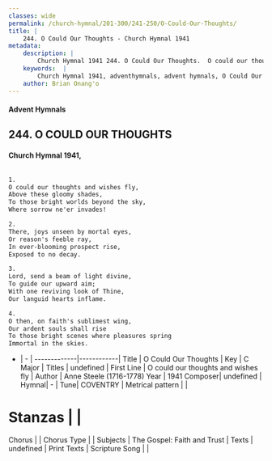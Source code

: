 ```yaml
---
classes: wide
permalink: /church-hymnal/201-300/241-250/O-Could-Our-Thoughts/
title: |
    244. O Could Our Thoughts - Church Hymnal 1941
metadata:
    description: |
        Church Hymnal 1941 244. O Could Our Thoughts.  O could our thoughts and wishes fly,  Above these gloomy shades,  To those bright worlds beyond the sky,  Where sorrow ne'er invades!  
    keywords:  |
        Church Hymnal 1941, adventhymnals, advent hymnals, O Could Our Thoughts, O could our thoughts and wishes fly. 
    author: Brian Onang'o
---
```


#### Advent Hymnals
## 244. O COULD OUR THOUGHTS
####  Church Hymnal 1941,

```txt

1.
O could our thoughts and wishes fly, 
Above these gloomy shades, 
To those bright worlds beyond the sky, 
Where sorrow ne'er invades! 

2.
There, joys unseen by mortal eyes, 
Or reason's feeble ray, 
In ever-blooming prospect rise, 
Exposed to no decay. 

3.
Lord, send a beam of light divine, 
To guide our upward aim; 
With one reviving look of Thine, 
Our languid hearts inflame. 

4.
O then, on faith's sublimest wing, 
Our ardent souls shall rise 
To those bright scenes where pleasures spring 
Immortal in the skies.


```

- |   -  |
-------------|------------|
Title | O Could Our Thoughts |
Key | C Major |
Titles | undefined |
First Line | O could our thoughts and wishes fly |
Author | Anne Steele (1716-1778)
Year | 1941
Composer| undefined |
Hymnal|  - |
Tune| COVENTRY |
Metrical pattern | |
# Stanzas |  |
Chorus |  |
Chorus Type |  |
Subjects | The Gospel: Faith and Trust |
Texts | undefined |
Print Texts | 
Scripture Song |  |
    

